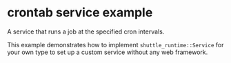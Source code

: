 # crontab service example

A service that runs a job at the specified cron intervals.

This example demonstrates how to implement `shuttle_runtime::Service` for your own type to set up a custom service without any web framework.

